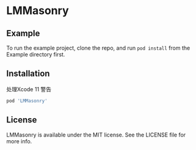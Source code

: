 # LMMasonry

## Example

To run the example project, clone the repo, and run `pod install` from the Example directory first.

## Installation

处理Xcode 11 警告

```ruby
pod 'LMMasonry'
```

## License

LMMasonry is available under the MIT license. See the LICENSE file for more info.
